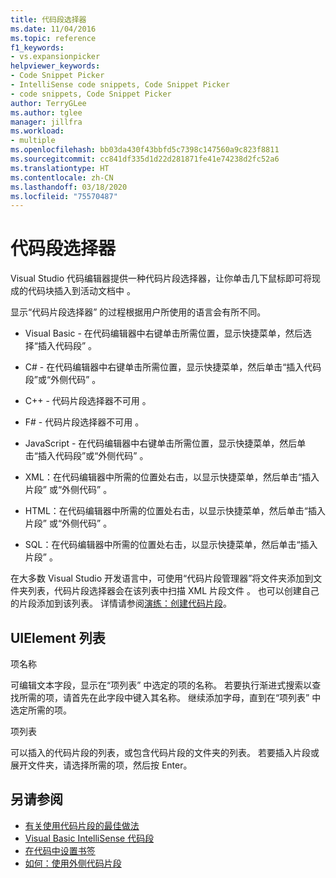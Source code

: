 ```yaml
---
title: 代码段选择器
ms.date: 11/04/2016
ms.topic: reference
f1_keywords:
- vs.expansionpicker
helpviewer_keywords:
- Code Snippet Picker
- IntelliSense code snippets, Code Snippet Picker
- code snippets, Code Snippet Picker
author: TerryGLee
ms.author: tglee
manager: jillfra
ms.workload:
- multiple
ms.openlocfilehash: bb03da430f43bbfd5c7398c147560a9c823f8811
ms.sourcegitcommit: cc841df335d1d22d281871fe41e74238d2fc52a6
ms.translationtype: HT
ms.contentlocale: zh-CN
ms.lasthandoff: 03/18/2020
ms.locfileid: "75570487"
---
```

# <a name="code-snippet-picker"></a>代码段选择器

Visual Studio 代码编辑器提供一种代码片段选择器，让你单击几下鼠标即可将现成的代码块插入到活动文档中  。

显示“代码片段选择器”  的过程根据用户所使用的语言会有所不同。

- Visual Basic - 在代码编辑器中右键单击所需位置，显示快捷菜单，然后选择“插入代码段”  。

- C# - 在代码编辑器中右键单击所需位置，显示快捷菜单，然后单击“插入代码段”或“外侧代码”   。

- C++ - 代码片段选择器不可用  。

- F# - 代码片段选择器不可用  。

- JavaScript - 在代码编辑器中右键单击所需位置，显示快捷菜单，然后单击“插入代码段”或“外侧代码”   。

- XML：在代码编辑器中所需的位置处右击，以显示快捷菜单，然后单击“插入片段”  或“外侧代码”  。

- HTML：在代码编辑器中所需的位置处右击，以显示快捷菜单，然后单击“插入片段”  或“外侧代码”  。

- SQL：在代码编辑器中所需的位置处右击，以显示快捷菜单，然后单击“插入片段”  。

在大多数 Visual Studio 开发语言中，可使用“代码片段管理器”将文件夹添加到文件夹列表，代码片段选择器会在该列表中扫描 XML 片段文件   。 也可以创建自己的片段添加到该列表。 详情请参阅[演练：创建代码片段](../../ide/walkthrough-creating-a-code-snippet.md)。

## <a name="uielement-list"></a>UIElement 列表

项名称

可编辑文本字段，显示在“项列表”  中选定的项的名称。 若要执行渐进式搜索以查找所需的项，请首先在此字段中键入其名称。 继续添加字母，直到在“项列表”  中选定所需的项。

项列表

可以插入的代码片段的列表，或包含代码片段的文件夹的列表。 若要插入片段或展开文件夹，请选择所需的项，然后按 Enter。

## <a name="see-also"></a>另请参阅

- [有关使用代码片段的最佳做法](../../ide/best-practices-for-using-code-snippets.md)
- [Visual Basic IntelliSense 代码段](/dotnet/visual-basic/developing-apps/using-ide/intellisense-code-snippets)
- [在代码中设置书签](../../ide/setting-bookmarks-in-code.md)
- [如何：使用外侧代码片段](../../ide/how-to-use-surround-with-code-snippets.md)
